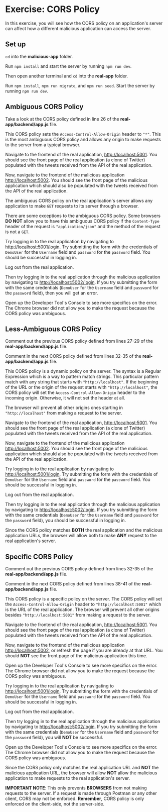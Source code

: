 # Exercise: CORS Policy

In this exercise, you will see how the CORS policy on an application's server
can affect how a different malicious application can access the server.

## Set up

`cd` into the __malicious-app__ folder.

Run `npm install` and start the server by running `npm run dev`.

Then open another terminal and `cd` into the __real-app__ folder.

Run `npm install`, `npm run migrate`, and `npm run seed`. Start the server by
running `npm run dev`.

## Ambiguous CORS Policy

Take a look at the CORS policy defined in line 26 of the
__real-app/backend/app.js__ file.

This CORS policy sets the `Access-Control-Allow-Origin` header to `"*"`. This is
the most ambiguous CORS policy and allows any origin to make requests to the
server from a typical browser.

Navigate to the frontend of the real application, [http://localhost:5001]. You
should see the front page of the real application (a clone of Twitter) populated
with the tweets received from the API of the real application.

Now, navigate to the frontend of the malicious application
[http://localhost:5002]. You should see the front page of the malicious
application which should also be populated with the tweets received from the API
of the real application.

The ambiguous CORS policy on the real application's server allows any
application to make `GET` requests to its server through a browser.

There are some exceptions to the ambiguous CORS policy. Some browsers **DO NOT**
allow you to have this ambiguous CORS policy if the `Content-Type` header of the
request is `"application/json"` and the method of the request is not a `GET`.

Try logging in to the real application by navigating to
[http://localhost:5001/login]. Try submitting the form with the credentials of
`DemoUser` for the `Username` field and `password` for the `password` field. You
should be successful in logging in.

Log out from the real application.

Then try logging in to the real application through the malicious application by
navigating to [http://localhost:5002/login]. If you try submitting the form with
the same credentials (`DemoUser` for the `Username` field and `password` for the
`password` field), then you will get an error.

Open up the Developer Tool's Console to see more specifics on the error. The
Chrome browser did not allow you to make the request because the CORS policy was
ambiguous.

## Less-Ambiguous CORS Policy

Comment out the previous CORS policy defined from lines 27-29 of the
__real-app/backend/app.js__ file.

Comment in the next CORS policy defined from lines 32-35 of the
__real-app/backend/app.js__ file.

This CORS policy is a dynamic policy on the server. The syntax is a Regular
Expression which is a way to pattern match strings. This particular pattern
match with any string that starts with `"http://localhost"`. If the beginning of
the URL or the origin of the request starts with `"http://localhost"`, the CORS
policy will set the `Access-Control-Allow-Origin` header to the incoming origin.
Otherwise, it will not set the header at all.

The browser will prevent all other origins ones starting in `"http://localhost"`
from making a request to the server.

Navigate to the frontend of the real application, [http://localhost:5001]. You
should see the front page of the real application (a clone of Twitter) populated
with the tweets received from the API of the real application.

Now, navigate to the frontend of the malicious application
[http://localhost:5002]. You should see the front page of the malicious
application which should also be populated with the tweets received from the API
of the real application.

Try logging in to the real application by navigating to
[http://localhost:5001/login]. Try submitting the form with the credentials of
`DemoUser` for the `Username` field and `password` for the `password` field. You
should be successful in logging in.

Log out from the real application.

Then try logging in to the real application through the malicious application by
navigating to [http://localhost:5002/login]. If you try submitting the form with
the same credentials (`DemoUser` for the `Username` field and `password` for the
`password` field), you should be successful in logging in.

Since the CORS policy matches **BOTH** the real application and the malicious
application URLs, the browser will allow both to make **ANY** request to the
real application's server.

## Specific CORS Policy

Comment out the previous CORS policy defined from lines 32-35 of the
__real-app/backend/app.js__ file.

Comment in the next CORS policy defined from lines 38-41 of the
__real-app/backend/app.js__ file.

This CORS policy is a specific policy on the server. The CORS policy will set
the `Access-Control-Allow-Origin` header to `"http://localhost:5001"` which is
the URL of the real application. The browser will prevent all other origins
besides `"http://localhost:5001"` from making a request to the server.

Navigate to the frontend of the real application, [http://localhost:5001]. You
should see the front page of the real application (a clone of Twitter) populated
with the tweets received from the API of the real application.

Now, navigate to the frontend of the malicious application
[http://localhost:5002], or refresh the page if you are already at that URL. You
should **NOT** see the front page of the malicious application this time.

Open up the Developer Tool's Console to see more specifics on the error. The
Chrome browser did not allow you to make the request because the CORS policy was
ambiguous.

Try logging in to the real application by navigating to
[http://localhost:5001/login]. Try submitting the form with the credentials of
`DemoUser` for the `Username` field and `password` for the `password` field. You
should be successful in logging in.

Log out from the real application.

Then try logging in to the real application through the malicious application by
navigating to [http://localhost:5002/login]. If you try submitting the form with
the same credentials (`DemoUser` for the `Username` field and `password` for the
`password` field), you will **NOT** be successful.

Open up the Developer Tool's Console to see more specifics on the error. The
Chrome browser did not allow you to make the request because the CORS policy was
ambiguous.

Since the CORS policy only matches the real application URL and **NOT** the
malicious application URL, the browser will allow **NOT** allow the malicious
application to make requests to the real application's server.

**IMPORTANT NOTE**: This only prevents **BROWSERS** from not making requests to
the server. If a request is made through Postman or any other client, CORS may
not be enforced. **Remember**, CORS policy is only enforced on the client-side,
not the server-side.

[http://localhost:5001]: http://localhost:5001
[http://localhost:5002]: http://localhost:5002
[http://localhost:5001/login]: http://localhost:5001/login
[http://localhost:5002/login]: http://localhost:5002/login